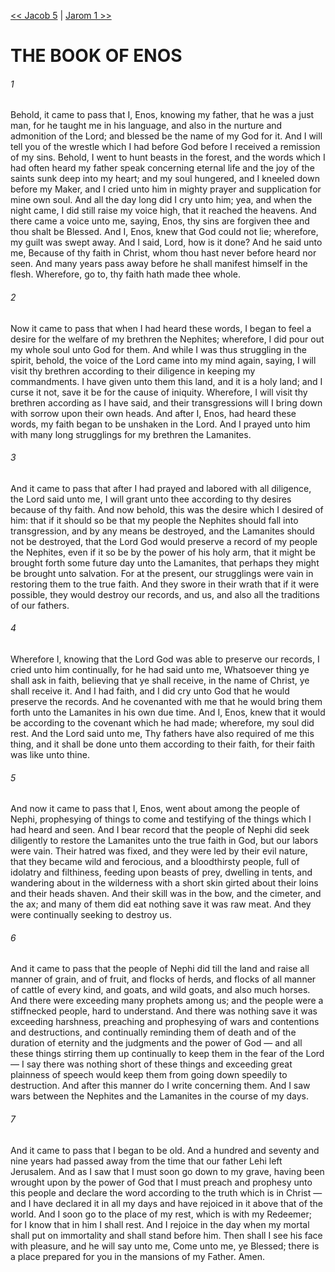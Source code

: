 [<< Jacob 5](../Jacob/Jacob%205.md)  |  [Jarom 1 >>](../Jarom/Jarom%201.md)

# THE BOOK OF ENOS
###### 1
Behold, it came to pass that I, Enos, knowing my father, that he was a just man, for he taught me in his language, and also in the nurture and admonition of the Lord; and blessed be the name of my God for it. And I will tell you of the wrestle which I had before God before I received a remission of my sins. Behold, I went to hunt beasts in the forest, and the words which I had often heard my father speak concerning eternal life and the joy of the saints sunk deep into my heart; and my soul hungered, and I kneeled down before my Maker, and I cried unto him in mighty prayer and supplication for mine own soul. And all the day long did I cry unto him; yea, and when the night came, I did still raise my voice high, that it reached the heavens. And there came a voice unto me, saying, Enos, thy sins are forgiven thee and thou shalt be Blessed. And I, Enos, knew that God could not lie; wherefore, my guilt was swept away. And I said, Lord, how is it done? And he said unto me, Because of thy faith in Christ, whom thou hast never before heard nor seen. And many years pass away before he shall manifest himself in the flesh. Wherefore, go to, thy faith hath made thee whole.

###### 2
Now it came to pass that when I had heard these words, I began to feel a desire for the welfare of my brethren the Nephites; wherefore, I did pour out my whole soul unto God for them. And while I was thus struggling in the spirit, behold, the voice of the Lord came into my mind again, saying, I will visit thy brethren according to their diligence in keeping my commandments. I have given unto them this land, and it is a holy land; and I curse it not, save it be for the cause of iniquity. Wherefore, I will visit thy brethren according as I have said, and their transgressions will I bring down with sorrow upon their own heads. And after I, Enos, had heard these words, my faith began to be unshaken in the Lord. And I prayed unto him with many long strugglings for my brethren the Lamanites.

###### 3
And it came to pass that after I had prayed and labored with all diligence, the Lord said unto me, I will grant unto thee according to thy desires because of thy faith. And now behold, this was the desire which I desired of him: that if it should so be that my people the Nephites should fall into transgression, and by any means be destroyed, and the Lamanites should not be destroyed, that the Lord God would preserve a record of my people the Nephites, even if it so be by the power of his holy arm, that it might be brought forth some future day unto the Lamanites, that perhaps they might be brought unto salvation. For at the present, our strugglings were vain in restoring them to the true faith. And they swore in their wrath that if it were possible, they would destroy our records, and us, and also all the traditions of our fathers.

###### 4
Wherefore I, knowing that the Lord God was able to preserve our records, I cried unto him continually, for he had said unto me, Whatsoever thing ye shall ask in faith, believing that ye shall receive, in the name of Christ, ye shall receive it. And I had faith, and I did cry unto God that he would preserve the records. And he covenanted with me that he would bring them forth unto the Lamanites in his own due time. And I, Enos, knew that it would be according to the covenant which he had made; wherefore, my soul did rest. And the Lord said unto me, Thy fathers have also required of me this thing, and it shall be done unto them according to their faith, for their faith was like unto thine.

###### 5
And now it came to pass that I, Enos, went about among the people of Nephi, prophesying of things to come and testifying of the things which I had heard and seen. And I bear record that the people of Nephi did seek diligently to restore the Lamanites unto the true faith in God, but our labors were vain. Their hatred was fixed, and they were led by their evil nature, that they became wild and ferocious, and a bloodthirsty people, full of idolatry and filthiness, feeding upon beasts of prey, dwelling in tents, and wandering about in the wilderness with a short skin girted about their loins and their heads shaven. And their skill was in the bow, and the cimeter, and the ax; and many of them did eat nothing save it was raw meat. And they were continually seeking to destroy us.

###### 6
And it came to pass that the people of Nephi did till the land and raise all manner of grain, and of fruit, and flocks of herds, and flocks of all manner of cattle of every kind, and goats, and wild goats, and also much horses. And there were exceeding many prophets among us; and the people were a stiffnecked people, hard to understand. And there was nothing save it was exceeding harshness, preaching and prophesying of wars and contentions and destructions, and continually reminding them of death and of the duration of eternity and the judgments and the power of God — and all these things stirring them up continually to keep them in the fear of the Lord — I say there was nothing short of these things and exceeding great plainness of speech would keep them from going down speedily to destruction. And after this manner do I write concerning them. And I saw wars between the Nephites and the Lamanites in the course of my days.

###### 7
And it came to pass that I began to be old. And a hundred and seventy and nine years had passed away from the time that our father Lehi left Jerusalem. And as I saw that I must soon go down to my grave, having been wrought upon by the power of God that I must preach and prophesy unto this people and declare the word according to the truth which is in Christ — and I have declared it in all my days and have rejoiced in it above that of the world. And I soon go to the place of my rest, which is with my Redeemer; for I know that in him I shall rest. And I rejoice in the day when my mortal shall put on immortality and shall stand before him. Then shall I see his face with pleasure, and he will say unto me, Come unto me, ye Blessed; there is a place prepared for you in the mansions of my Father. Amen.